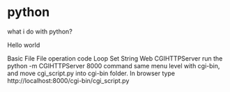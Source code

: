 # python
what i do with python?

Hello world

Basic
File
	File operation code 
Loop
Set
String
Web
CGIHTTPServer
run the python -m CGIHTTPServer 8000 command same menu level with cgi-bin,
and move cgi_script.py into cgi-bin folder.
In browser type http://localhost:8000/cgi-bin/cgi_script.py
